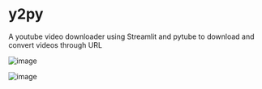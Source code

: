 # y2py
A youtube video downloader using Streamlit and pytube to download and convert videos through URL

![image](https://user-images.githubusercontent.com/54441157/229537086-efee69eb-35f8-456c-aad7-6ed592eaee1b.png)

![image](https://user-images.githubusercontent.com/54441157/229537240-a461b6bb-fa2a-4bff-b65a-509893f86c9d.png)
